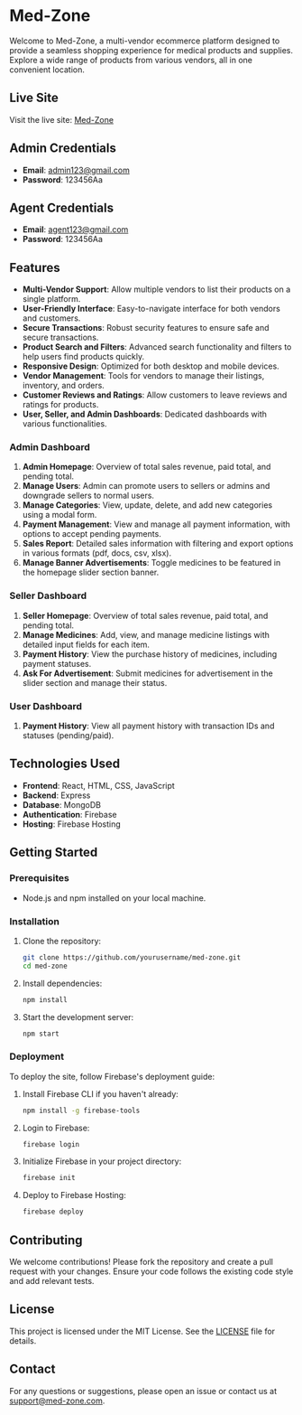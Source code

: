 # Med-Zone



Welcome to Med-Zone, a multi-vendor ecommerce platform designed to provide a seamless shopping experience for medical products and supplies. Explore a wide range of products from various vendors, all in one convenient location.

## Live Site

Visit the live site: [Med-Zone](https://multi-vendor-ecommerce-7d973.web.app)

## Admin Credentials
- **Email**: admin123@gmail.com
- **Password**: 123456Aa

## Agent Credentials
- **Email**: agent123@gmail.com
- **Password**: 123456Aa

## Features

- **Multi-Vendor Support**: Allow multiple vendors to list their products on a single platform.
- **User-Friendly Interface**: Easy-to-navigate interface for both vendors and customers.
- **Secure Transactions**: Robust security features to ensure safe and secure transactions.
- **Product Search and Filters**: Advanced search functionality and filters to help users find products quickly.
- **Responsive Design**: Optimized for both desktop and mobile devices.
- **Vendor Management**: Tools for vendors to manage their listings, inventory, and orders.
- **Customer Reviews and Ratings**: Allow customers to leave reviews and ratings for products.
- **User, Seller, and Admin Dashboards**: Dedicated dashboards with various functionalities.

### Admin Dashboard
1. **Admin Homepage**: Overview of total sales revenue, paid total, and pending total.
2. **Manage Users**: Admin can promote users to sellers or admins and downgrade sellers to normal users.
3. **Manage Categories**: View, update, delete, and add new categories using a modal form.
4. **Payment Management**: View and manage all payment information, with options to accept pending payments.
5. **Sales Report**: Detailed sales information with filtering and export options in various formats (pdf, docs, csv, xlsx).
6. **Manage Banner Advertisements**: Toggle medicines to be featured in the homepage slider section banner.

### Seller Dashboard
1. **Seller Homepage**: Overview of total sales revenue, paid total, and pending total.
2. **Manage Medicines**: Add, view, and manage medicine listings with detailed input fields for each item.
3. **Payment History**: View the purchase history of medicines, including payment statuses.
4. **Ask For Advertisement**: Submit medicines for advertisement in the slider section and manage their status.

### User Dashboard
1. **Payment History**: View all payment history with transaction IDs and statuses (pending/paid).

## Technologies Used

- **Frontend**: React, HTML, CSS, JavaScript
- **Backend**: Express
- **Database**: MongoDB
- **Authentication**: Firebase
- **Hosting**: Firebase Hosting

## Getting Started

### Prerequisites

- Node.js and npm installed on your local machine.

### Installation

1. Clone the repository:
    ```bash
    git clone https://github.com/yourusername/med-zone.git
    cd med-zone
    ```

2. Install dependencies:
    ```bash
    npm install
    ```

3. Start the development server:
    ```bash
    npm start
    ```

### Deployment

To deploy the site, follow Firebase's deployment guide:

1. Install Firebase CLI if you haven't already:
    ```bash
    npm install -g firebase-tools
    ```

2. Login to Firebase:
    ```bash
    firebase login
    ```

3. Initialize Firebase in your project directory:
    ```bash
    firebase init
    ```

4. Deploy to Firebase Hosting:
    ```bash
    firebase deploy
    ```

## Contributing

We welcome contributions! Please fork the repository and create a pull request with your changes. Ensure your code follows the existing code style and add relevant tests.

## License

This project is licensed under the MIT License. See the [LICENSE](LICENSE) file for details.

## Contact

For any questions or suggestions, please open an issue or contact us at support@med-zone.com.
